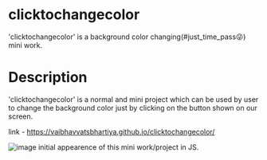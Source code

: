 # clicktochangecolor
'clicktochangecolor' is  a background color changing(#just_time_pass😜) mini work.
# Description
'clicktochangecolor' is a normal and mini project which can be used by user to change the background color just by clicking on the button shown on our screen.

link - https://vaibhavvatsbhartiya.github.io/clicktochangecolor/

![image](https://github.com/vaibhavvatsbhartiya/clicktochangecolor/assets/76244950/33948bdc-84a5-49ea-aa16-1cb1cc4ba5c3)
initial appearence of this mini work/project in JS.
